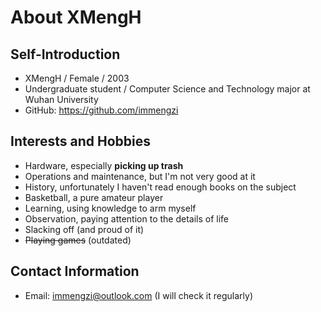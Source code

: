# About XMengH

## Self-Introduction

- XMengH / Female / 2003
- Undergraduate student / Computer Science and Technology major at Wuhan University
- GitHub: https://github.com/immengzi

## Interests and Hobbies

- Hardware, especially **picking up trash**
- Operations and maintenance, but I'm not very good at it
- History, unfortunately I haven't read enough books on the subject
- Basketball, a pure amateur player 
- Learning, using knowledge to arm myself 
- Observation, paying attention to the details of life 
- Slacking off (and proud of it) 
- ~~Playing games~~ (outdated)

## Contact Information 

 - Email: immengzi@outlook.com (I will check it regularly)
